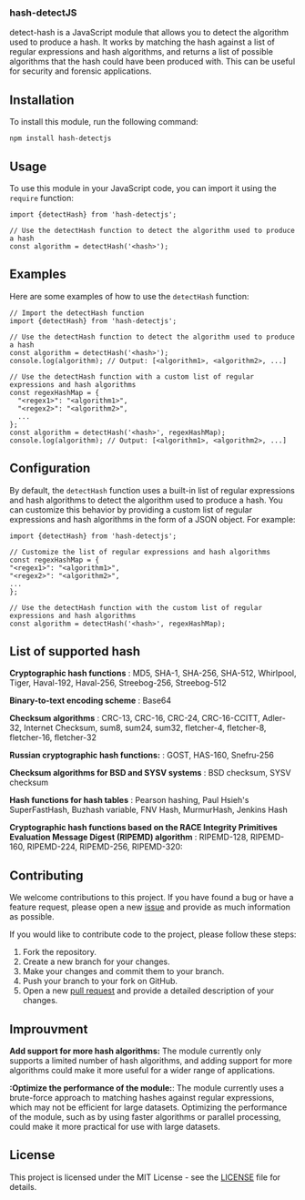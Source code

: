 ### hash-detectJS

detect-hash is a JavaScript module that allows you to detect the algorithm used to produce a hash. It works by matching the hash against a list of regular expressions and hash algorithms, and returns a list of possible algorithms that the hash could have been produced with. This can be useful for security and forensic applications.


## Installation
To install this module, run the following command:

```
npm install hash-detectjs
```

## Usage

To use this module in your JavaScript code, you can import it using the `require` function:

```
import {detectHash} from 'hash-detectjs';
```

```
// Use the detectHash function to detect the algorithm used to produce a hash
const algorithm = detectHash('<hash>');
```

## Examples


Here are some examples of how to use the `detectHash` function:

```
// Import the detectHash function
import {detectHash} from 'hash-detectjs';

// Use the detectHash function to detect the algorithm used to produce a hash
const algorithm = detectHash('<hash>');
console.log(algorithm); // Output: [<algorithm1>, <algorithm2>, ...]

// Use the detectHash function with a custom list of regular expressions and hash algorithms
const regexHashMap = {
  "<regex1>": "<algorithm1>",
  "<regex2>": "<algorithm2>",
  ...
};
const algorithm = detectHash('<hash>', regexHashMap);
console.log(algorithm); // Output: [<algorithm1>, <algorithm2>, ...]
```


## Configuration

By default, the `detectHash` function uses a built-in list of regular expressions and hash algorithms to detect the algorithm used to produce a hash. You can customize this behavior by providing a custom list of regular expressions and hash algorithms in the form of a JSON object. For example:

```
import {detectHash} from 'hash-detectjs';

// Customize the list of regular expressions and hash algorithms
const regexHashMap = {
"<regex1>": "<algorithm1>",
"<regex2>": "<algorithm2>",
...
};

// Use the detectHash function with the custom list of regular expressions and hash algorithms
const algorithm = detectHash('<hash>', regexHashMap);
```

## List of supported hash

**Cryptographic hash functions** : MD5, SHA-1, SHA-256, SHA-512, Whirlpool, Tiger, Haval-192, Haval-256, Streebog-256, Streebog-512

**Binary-to-text encoding scheme** : Base64

**Checksum algorithms** : CRC-13, CRC-16, CRC-24, CRC-16-CCITT, Adler-32, Internet Checksum, sum8, sum24, sum32, fletcher-4, fletcher-8, fletcher-16, fletcher-32

**Russian cryptographic hash functions:** : GOST, HAS-160, Snefru-256

**Checksum algorithms for BSD and SYSV systems** : BSD checksum, SYSV checksum

**Hash functions for hash tables** : Pearson hashing, Paul Hsieh's SuperFastHash, Buzhash variable, FNV Hash, MurmurHash, Jenkins Hash

**Cryptographic hash functions based on the RACE Integrity Primitives Evaluation Message Digest (RIPEMD) algorithm** : RIPEMD-128, RIPEMD-160, RIPEMD-224, RIPEMD-256, RIPEMD-320: 

## Contributing

We welcome contributions to this project. If you have found a bug or have a feature request, please open a new [issue](https://github.com/OnlyAtN1ght/detect-hash/issues) and provide as much information as possible.

If you would like to contribute code to the project, please follow these steps:

1. Fork the repository.
2. Create a new branch for your changes.
3. Make your changes and commit them to your branch.
4. Push your branch to your fork on GitHub.
5. Open a new [pull request](https://github.com/OnlyAtN1ght/detect-hash/pulls) and provide a detailed description of your changes.

## Improuvment 

**Add support for more hash algorithms:** The module currently only supports a limited number of hash algorithms, and adding support for more algorithms could make it more useful for a wider range of applications.

**:Optimize the performance of the module:**: The module currently uses a brute-force approach to matching hashes against regular expressions, which may not be efficient for large datasets. Optimizing the performance of the module, such as by using faster algorithms or parallel processing, could make it more practical for use with large datasets.

## License

This project is licensed under the MIT License - see the [LICENSE](LICENSE) file for details.

